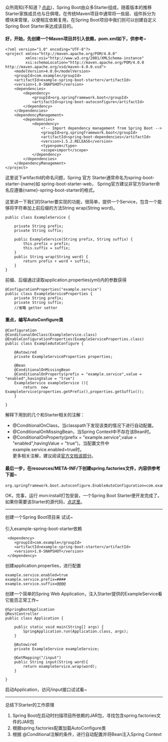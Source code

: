 众所周知(不知道？[点此](http://www.jianshu.com/p/1a9fd8936bd8))，Spring Boot由众多Starter组成，随着版本的推移
<br>
Starter家族成员也与日俱增。在传统Maven项目中通常将一些层、组件拆分为
<br>
模块来管理，以便相互依赖复用，在Spring Boot项目中我们则可以创建自定义
<br>
Spring Boot Starter来达成该目的。
#### 好，开始，先创建一个Maven项目并引入依赖，pom.xml如下，供参考~ ####
```
<?xml version="1.0" encoding="UTF-8"?>
<project xmlns="http://maven.apache.org/POM/4.0.0"
         xmlns:xsi="http://www.w3.org/2001/XMLSchema-instance"
         xsi:schemaLocation="http://maven.apache.org/POM/4.0.0 http://maven.apache.org/xsd/maven-4.0.0.xsd">
    <modelVersion>4.0.0</modelVersion>
    <groupId>com.example</groupId>
    <artifactId>example-spring-boot-starter</artifactId>
    <version>1.0-SNAPSHOT</version>
    <dependencies>
        <dependency>
            <groupId>org.springframework.boot</groupId>
            <artifactId>spring-boot-autoconfigure</artifactId>
        </dependency>
    </dependencies>
    <dependencyManagement>
        <dependencies>
            <dependency>
                <!-- Import dependency management from Spring Boot -->
                <groupId>org.springframework.boot</groupId>
                <artifactId>spring-boot-dependencies</artifactId>
                <version>1.5.2.RELEASE</version>
                <type>pom</type>
                <scope>import</scope>
            </dependency>
        </dependencies>
    </dependencyManagement>
</project>
```
这里说下artifactId的命名问题，Spring 官方 Starter通常命名为spring-boot-starter-{name}如 spring-boot-starter-web， Spring官方建议非官方Starter命名应遵循{name}-spring-boot-starter的格式。
<br><br>
这里讲一下我们的Starter要实现的功能，很简单，提供一个Service，包含一个能够将字符串加上前后缀的方法String wrap(String word)。
```
public class ExampleService {

    private String prefix;
    private String suffix;

    public ExampleService(String prefix, String suffix) {
        this.prefix = prefix;
        this.suffix = suffix;
    }
    public String wrap(String word) {
        return prefix + word + suffix;
    }
}
```
前缀、后缀通过读取application.properties(yml)内的参数获得
```
@ConfigurationProperties("example.service")
public class ExampleServiceProperties {
    private String prefix;
    private String suffix;
    //省略 getter setter
```
#### 重点，编写AutoConfigure类 ####
```
@Configuration
@ConditionalOnClass(ExampleService.class)
@EnableConfigurationProperties(ExampleServiceProperties.class)
public class ExampleAutoConfigure {

    @Autowired
    private ExampleServiceProperties properties;

    @Bean
    @ConditionalOnMissingBean
    @ConditionalOnProperty(prefix = "example.service",value = "enabled",havingValue = "true")
    ExampleService exampleService (){
        return  new ExampleService(properties.getPrefix(),properties.getSuffix());
    }

}
```
解释下用到的几个和Starter相关的注解：
- @ConditionalOnClass，当classpath下发现该类的情况下进行自动配置。
- @ConditionalOnMissingBean，当Spring Context中不存在该Bean时。
- @ConditionalOnProperty(prefix = "example.service",value = "enabled",havingValue = "true")，当配置文件中example.service.enabled=true时。<br>
更多相关注解，建议阅读[官方文档该部分](https://docs.spring.io/spring-boot/docs/1.5.2.RELEASE/reference/htmlsingle/#boot-features-bean-conditions)。
#### 最后一步，在resources/META-INF/下创建spring.factories文件，内容供参考下面~ ####
```
org.springframework.boot.autoconfigure.EnableAutoConfiguration=com.example.autocinfigure.ExampleAutoConfigure
```
OK，完事，运行 mvn:install打包安装，一个Spring Boot Starter便开发完成了。如果你需要该Starter的源代码，[点这里](https://github.com/lihengming/example-starter)。
_______________________________________
创建一个Spring Boot项目来 试试~
<br><br>
引入example-spring-boot-starter依赖
```
 <dependency>
    <groupId>com.example</groupId>
    <artifactId>example-spring-boot-starter</artifactId>
    <version>1.0-SNAPSHOT</version>
 </dependency>
 ```
创建application.properties，进行配置
```
example.service.enabled=true
example.service.prefix=####
example.service.suffix=@@@@
```
创建一个简单的Spring Web Application，注入Starter提供的ExampleService看它能否正常工作~
```
@SpringBootApplication
@RestController
public class Application {

    public static void main(String[] args) {
        SpringApplication.run(Application.class, args);
    }

    @Autowired
    private ExampleService exampleService;

    @GetMapping("/input")
    public String input(String word){
        return exampleService.wrap(word);
    }

}
```
启动Application，访问/input接口试试看~
- - -
总结下Starter的工作原理
1. Spring Boot在启动时扫描项目所依赖的JAR包，寻找包含spring.factories文件的JAR包
2. 根据spring.factories配置加载AutoConfigure类
3. 根据 @Conditional注解的条件，进行自动配置并将Bean注入Spring Context